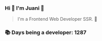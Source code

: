 ### Hi 👋 I&#39;m Juani 🦁

> I&#39;m a Frontend Web Developer SSR. 🍻

### 📚 Days being a developer: 1287
